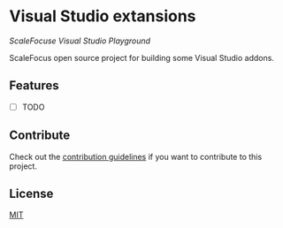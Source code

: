 # Visual Studio extansions

_ScaleFocuse Visual Studio Playground_

ScaleFocus open source project for building some Visual Studio addons.

## Features

- [ ] TODO

## Contribute

Check out the [contribution guidelines](blob/master/CONTRIBUTING.md) if you want to contribute to this project.

## License

[MIT](blob/master/LICENSE)